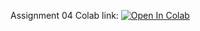 Assignment 04 Colab link:
[![Open In Colab](https://colab.research.google.com/assets/colab-badge.svg)](https://colab.research.google.com/github/neychev/harbour_ml2020/blob/master/assignments/assignment0_04_RNN/assignment0_04_Poetry_generation.ipynb)
